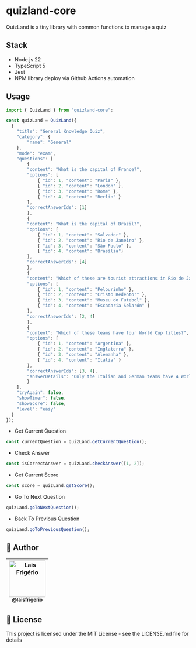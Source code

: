 # quizland-core

QuizLand is a tiny library with common functions to manage a quiz

## Stack

- Node.js 22
- TypeScript 5
- Jest
- NPM library deploy via Github Actions automation

## Usage

```ts
import { QuizLand } from "quizland-core";

const quizLand = QuizLand({
  {
    "title": "General Knowledge Quiz",
    "category": {
        "name": "General"
    },
    "mode": "exam",
    "questions": [
        {
        "content": "What is the capital of France?",
        "options": [
            { "id": 1, "content": "Paris" },
            { "id": 2, "content": "London" },
            { "id": 3, "content": "Rome" },
            { "id": 4, "content": "Berlin" }
        ],
        "correctAnswerIds": [1]
        },
        {
        "content": "What is the capital of Brazil?",
        "options": [
            { "id": 1, "content": "Salvador" },
            { "id": 2, "content": "Rio de Janeiro" },
            { "id": 3, "content": "São Paulo" },
            { "id": 4, "content": "Brasília"}
        ],
        "correctAnswerIds": [4]
        },
        {
        "content": "Which of these are tourist attractions in Rio de Janeiro?",
        "options": [
            { "id": 1, "content": "Pelourinho" },
            { "id": 2, "content": "Cristo Redentor" },
            { "id": 3, "content": "Museu do Futebol" },
            { "id": 4, "content": "Escadaria Selarón" }
        ],
        "correctAnswerIds": [2, 4]
        },
        {
        "content": "Which of these teams have four World Cup titles?",
        "options": [
            { "id": 1, "content": "Argentina" },
            { "id": 2, "content": "Inglaterra" },
            { "id": 3, "content": "Alemanha" },
            { "id": 4, "content": "Itália" }
        ],
        "correctAnswerIds": [3, 4],
        "answerDetails": "Only the Italian and German teams have 4 World Cup Titles."
        }
    ],
    "tryAgain": false,
    "showTimer": false,
    "showScore": false,
    "level": "easy"
  }
});
```

- Get Current Question

```ts
const currentQuestion = quizLand.getCurrentQuestion();
```

- Check Answer

```ts
const isCorrectAnswer = quizLand.checkAnswer([1, 2]);
```

- Get Current Score

```ts
const score = quizLand.getScore();
```

- Go To Next Question

```ts
quizLand.goToNextQuestion();
```

- Back To Previous Question

```ts
quizLand.goToPreviousQuestion();
```

## 👩 Author

| [<img src="https://avatars.githubusercontent.com/u/20709086?v=4" width="100px;" alt="Lais Frigério"/><br /><sub><b>@laisfrigerio</b></sub>](https://github.com/laisfrigerio)<br /> |
| :--------------------------------------------------------------------------------------------------------------------------------------------------------------------------------: |

## 📄 License

This project is licensed under the MIT License - see the LICENSE.md file for details
